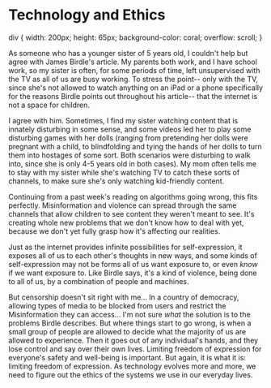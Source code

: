 
# Technology and Ethics
div {
  width: 200px;
  height: 65px;
  background-color: coral;
  overflow: scroll;
}

<div>
As someone who has a younger sister of 5 years old, I couldn't help but agree with James Birdle's article. My parents both work, and I have school work, so my sister is often, for some periods of time, left unsupervised with the TV as all of us are busy working. To stress the point-- only with the TV, since she's not allowed to watch anything on an iPad or a phone specifically for the reasons Birdle points out throughout his article-- that the internet is not a space for children.

I agree with him. Sometimes, I find my sister watching content that is innately disturbing in some sense, and some videos led her to play some disturbing games with her dolls (ranging from pretending her dolls were pregnant with a child, to blindfolding and tying the hands of her dolls to turn them into hostages of some sort. Both scenarios were disturbing to walk into, since she is only 4-5 years old in both cases). My mom often tells me to stay with my sister while she's watching TV to catch these sorts of channels, to make sure she's only watching kid-friendly content.

Continuing from a past week's reading on algorithms going wrong, this fits perfectly. Misinformation and violence can spread through the same channels that allow children to see content they weren't meant to see. It's creating whole new problems that we don't know how to deal with yet, because we don't yet fully grasp how it's affecting our realities.

Just as the internet provides infinite possibilities for self-expression, it exposes all of us to each other's thoughts in new ways, and some kinds of self-expression may not be forms all of us want exposure to, or even <em>know</em> if we want exposure to. Like Birdle says, it's a kind of violence, being done to all of us, by a combination of people and machines.

But censorship doesn't sit right with me... In a country of democracy, allowing types of media to be blocked from users and restrict the Misinformation they can access... I'm not sure <em>what</em> the solution is to the problems Birdle describes. But where things start to go wrong, is when a small group of people are allowed to decide what the majority of us are allowed to experience. Then it goes out of any individual's hands, and they lose control and say over their own lives. Limiting freedom of expression for everyone's safety and well-being is important. But again, it is what it is: limiting freedom of expression. As technology evolves more and more, we need to figure out the ethics of the systems we use in our everyday lives.
</div>
